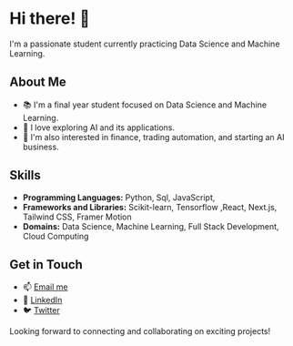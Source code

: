 # Hi there! 👋

I'm a passionate student currently practicing Data Science and Machine Learning. 

## About Me

- 📚 I'm a final year student focused on Data Science and Machine Learning.
- 🤖 I love exploring AI and its applications.
- 🌱 I'm also interested in finance, trading automation, and starting an AI business.

## Skills

- **Programming Languages:** Python, Sql, JavaScript, 
- **Frameworks and Libraries:** Scikit-learn, Tensorflow ,React, Next.js, Tailwind CSS, Framer Motion
- **Domains:** Data Science, Machine Learning, Full Stack Development, Cloud Computing

## Get in Touch

- 📫 [Email me](mailto:ravikumarchavva@outook.com)
- 💼 [LinkedIn]( https://www.linkedin.com/in/ravikumar-chavva/)
- 🐦 [Twitter](https://x.com/Ravikumarchavva)

Looking forward to connecting and collaborating on exciting projects!
